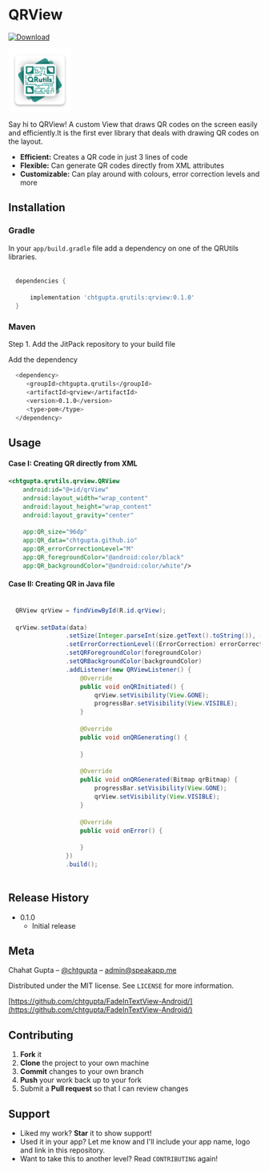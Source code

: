 # QRView

[ ![Download](https://api.bintray.com/packages/chtgupta/QRUtils/chtgupta.qrutils.qrview/images/download.svg) ](https://bintray.com/chtgupta/QRUtils/chtgupta.qrutils.qrview/_latestVersion)

<img src="../img/ic_logo.png" width="25%" height="25%" />

Say hi to QRView! A custom View that draws QR codes on the screen easily and efficiently.It  is the first ever library that deals with drawing QR codes on the layout.

* **Efficient:** Creates a QR code in just 3 lines of code
* **Flexible:** Can generate QR codes directly from XML attributes
* **Customizable:** Can play around with colours, error correction levels and more

## Installation

### Gradle

In your `app/build.gradle` file add a dependency on one of the QRUtils libraries.

```groovy

  dependencies {

      implementation 'chtgupta.qrutils:qrview:0.1.0'
  }

```

### Maven

Step 1. Add the JitPack repository to your build file

Add the dependency

```sh
  <dependency>
     <groupId>chtgupta.qrutils</groupId>
     <artifactId>qrview</artifactId>
     <version>0.1.0</version>
     <type>pom</type>
  </dependency>
```

## Usage

#### Case I: Creating QR directly from XML

```xml
<chtgupta.qrutils.qrview.QRView
    android:id="@+id/qrView"
    android:layout_width="wrap_content"
    android:layout_height="wrap_content"
    android:layout_gravity="center"

    app:QR_size="96dp"                            
    app:QR_data="chtgupta.github.io"
    app:QR_errorCorrectionLevel="M"
    app:QR_foregroundColor="@android:color/black"
    app:QR_backgroundColor="@android:color/white"/>
```

#### Case II: Creating QR in Java file

```java

  QRView qrView = findViewById(R.id.qrView);
  
  qrView.setData(data)
                .setSize(Integer.parseInt(size.getText().toString()), (QRParams) sizeSpinner.getSelectedItem())
                .setErrorCorrectionLevel((ErrorCorrection) errorCorrectionSpinner.getSelectedItem())
                .setQRForegroundColor(foregroundColor)
                .setQRBackgroundColor(backgroundColor)
                .addListener(new QRViewListener() {
                    @Override
                    public void onQRInitiated() {
                        qrView.setVisibility(View.GONE);
                        progressBar.setVisibility(View.VISIBLE);
                    }

                    @Override
                    public void onQRGenerating() {

                    }

                    @Override
                    public void onQRGenerated(Bitmap qrBitmap) {
                        progressBar.setVisibility(View.GONE);
                        qrView.setVisibility(View.VISIBLE);
                    }

                    @Override
                    public void onError() {

                    }
                })
                .build();
  
```

## Release History

* 0.1.0
	* Initial release

## Meta

Chahat Gupta – [@chtgupta](https://chtgupta.github.io) – admin@speakapp.me

Distributed under the MIT license. See ``LICENSE`` for more information.

[https://github.com/chtgupta/FadeInTextView-Android/](https://github.com/chtgupta/FadeInTextView-Android/)

## Contributing

1. **Fork** it
2. **Clone** the project to your own machine
3. **Commit** changes to your own branch
4. **Push** your work back up to your fork
5. Submit a **Pull request** so that I can review changes

## Support

* Liked my work? **Star** it to show support!
* Used it in your app? Let me know and I'll include your app name, logo and link in this repository.
* Want to take this to another level? Read ``CONTRIBUTING`` again!
